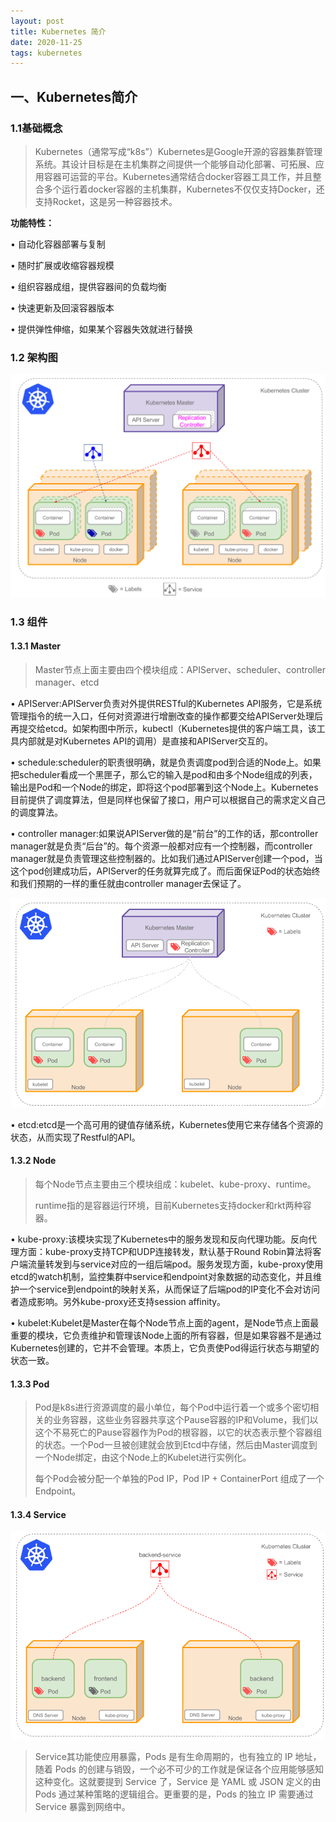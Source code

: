 ```yaml
---
layout: post
title: Kubernetes 简介
date: 2020-11-25
tags: kubernetes
--- 
```


## 一、Kubernetes简介

### 1.1基础概念

> Kubernetes（通常写成“k8s”）Kubernetes是Google开源的容器集群管理系统。其设计目标是在主机集群之间提供一个能够自动化部署、可拓展、应用容器可运营的平台。Kubernetes通常结合docker容器工具工作，并且整合多个运行着docker容器的主机集群，Kubernetes不仅仅支持Docker，还支持Rocket，这是另一种容器技术。

**功能特性：**

•	自动化容器部署与复制

•	随时扩展或收缩容器规模

•	组织容器成组，提供容器间的负载均衡

•	快速更新及回滚容器版本

•	提供弹性伸缩，如果某个容器失效就进行替换
### 1.2 架构图

![](/images/posts/06_k8s/describe/1.png)

### 1.3 组件

#### 1.3.1 Master
> Master节点上面主要由四个模块组成：APIServer、scheduler、controller manager、etcd

•	APIServer:APIServer负责对外提供RESTful的Kubernetes API服务，它是系统管理指令的统一入口，任何对资源进行增删改查的操作都要交给APIServer处理后再提交给etcd。如架构图中所示，kubectl（Kubernetes提供的客户端工具，该工具内部就是对Kubernetes API的调用）是直接和APIServer交互的。

•	schedule:scheduler的职责很明确，就是负责调度pod到合适的Node上。如果把scheduler看成一个黑匣子，那么它的输入是pod和由多个Node组成的列表，输出是Pod和一个Node的绑定，即将这个pod部署到这个Node上。Kubernetes目前提供了调度算法，但是同样也保留了接口，用户可以根据自己的需求定义自己的调度算法。

•	controller manager:如果说APIServer做的是“前台”的工作的话，那controller manager就是负责“后台”的。每个资源一般都对应有一个控制器，而controller manager就是负责管理这些控制器的。比如我们通过APIServer创建一个pod，当这个pod创建成功后，APIServer的任务就算完成了。而后面保证Pod的状态始终和我们预期的一样的重任就由controller manager去保证了。
 
 ![](/images/posts/06_k8s/describe/2.png)
 
•	etcd:etcd是一个高可用的键值存储系统，Kubernetes使用它来存储各个资源的状态，从而实现了Restful的API。

#### 1.3.2 Node
> 每个Node节点主要由三个模块组成：kubelet、kube-proxy、runtime。
> 
> runtime指的是容器运行环境，目前Kubernetes支持docker和rkt两种容器。

•	kube-proxy:该模块实现了Kubernetes中的服务发现和反向代理功能。反向代理方面：kube-proxy支持TCP和UDP连接转发，默认基于Round Robin算法将客户端流量转发到与service对应的一组后端pod。服务发现方面，kube-proxy使用etcd的watch机制，监控集群中service和endpoint对象数据的动态变化，并且维护一个service到endpoint的映射关系，从而保证了后端pod的IP变化不会对访问者造成影响。另外kube-proxy还支持session affinity。

•	kubelet:Kubelet是Master在每个Node节点上面的agent，是Node节点上面最重要的模块，它负责维护和管理该Node上面的所有容器，但是如果容器不是通过Kubernetes创建的，它并不会管理。本质上，它负责使Pod得运行状态与期望的状态一致。

#### 1.3.3 Pod
> Pod是k8s进行资源调度的最小单位，每个Pod中运行着一个或多个密切相关的业务容器，这些业务容器共享这个Pause容器的IP和Volume，我们以这个不易死亡的Pause容器作为Pod的根容器，以它的状态表示整个容器组的状态。一个Pod一旦被创建就会放到Etcd中存储，然后由Master调度到一个Node绑定，由这个Node上的Kubelet进行实例化。
>
> 每个Pod会被分配一个单独的Pod IP，Pod IP + ContainerPort 组成了一个Endpoint。

#### 1.3.4 Service
 
 ![](/images/posts/06_k8s/describe/3.png)
 
> Service其功能使应用暴露，Pods 是有生命周期的，也有独立的 IP 地址，随着 Pods 的创建与销毁，一个必不可少的工作就是保证各个应用能够感知这种变化。这就要提到 Service 了，Service 是 YAML 或 JSON 定义的由 Pods 通过某种策略的逻辑组合。更重要的是，Pods 的独立 IP 需要通过 Service 暴露到网络中。

